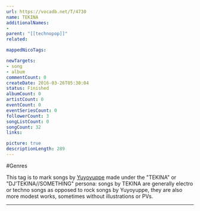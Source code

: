 ```yaml
---
url: https://vocadb.net/T/4730
name: TEKINA
additionalNames: 
- 
parent: "[[technopop]]"
related:

mappedNicoTags:

newTargets:
- song
- album
commentCount: 0
createDate: 2016-03-26T05:30:04
status: Finished
albumCount: 0
artistCount: 0
eventCount: 0
eventSeriesCount: 0
followerCount: 3
songListCount: 0
songCount: 32
links: 

picture: true
descriptionLength: 289
---
```


#Genres

This tag is to mark songs by [Yuyoyuppe](http://vocadb.net/Ar/6) made under the "TEKINA" or "DJ'TEKINA//SOMETHING" persona: songs by TEKINA are generally electro or techno songs as opposed to rock songs by Yuyoyuppe, they are also more modest works, sometimes without illustrations or PVs.

---

